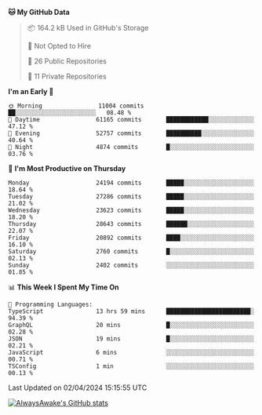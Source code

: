 <!--START_SECTION:waka-->
**🐱 My GitHub Data** 

> 📦 164.2 kB Used in GitHub's Storage 
 > 
> 🚫 Not Opted to Hire
 > 
> 📜 26 Public Repositories 
 > 
> 🔑 11 Private Repositories 
 > 
**I'm an Early 🐤** 

```text
🌞 Morning                11004 commits       ██░░░░░░░░░░░░░░░░░░░░░░░   08.48 % 
🌆 Daytime                61165 commits       ████████████░░░░░░░░░░░░░   47.12 % 
🌃 Evening                52757 commits       ██████████░░░░░░░░░░░░░░░   40.64 % 
🌙 Night                  4874 commits        █░░░░░░░░░░░░░░░░░░░░░░░░   03.76 % 
```
📅 **I'm Most Productive on Thursday** 

```text
Monday                   24194 commits       █████░░░░░░░░░░░░░░░░░░░░   18.64 % 
Tuesday                  27286 commits       █████░░░░░░░░░░░░░░░░░░░░   21.02 % 
Wednesday                23623 commits       █████░░░░░░░░░░░░░░░░░░░░   18.20 % 
Thursday                 28643 commits       ██████░░░░░░░░░░░░░░░░░░░   22.07 % 
Friday                   20892 commits       ████░░░░░░░░░░░░░░░░░░░░░   16.10 % 
Saturday                 2760 commits        █░░░░░░░░░░░░░░░░░░░░░░░░   02.13 % 
Sunday                   2402 commits        ░░░░░░░░░░░░░░░░░░░░░░░░░   01.85 % 
```


📊 **This Week I Spent My Time On** 

```text
💬 Programming Languages: 
TypeScript               13 hrs 59 mins      ████████████████████████░   94.39 % 
GraphQL                  20 mins             █░░░░░░░░░░░░░░░░░░░░░░░░   02.28 % 
JSON                     19 mins             █░░░░░░░░░░░░░░░░░░░░░░░░   02.21 % 
JavaScript               6 mins              ░░░░░░░░░░░░░░░░░░░░░░░░░   00.71 % 
TSConfig                 1 min               ░░░░░░░░░░░░░░░░░░░░░░░░░   00.13 % 
```


 Last Updated on 02/04/2024 15:15:55 UTC
<!--END_SECTION:waka-->

[![AlwaysAwake's GitHub stats](https://github-readme-stats.vercel.app/api?username=AlwaysAwake&show_icons=true&theme=github_dark&count_private=true)](https://github.com/AlwaysAwake/AlwaysAwake)
